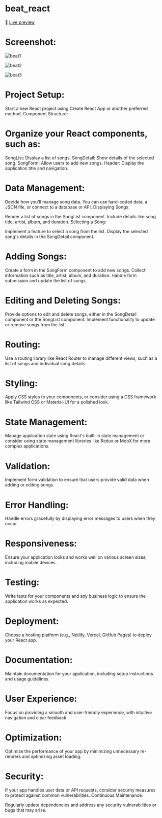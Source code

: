 # beat_react
 🚀 [Live preview](https://sensational-chebakia-359bb2.netlify.app/home)
# Screenshot:

![beat1](https://github.com/arasuramanan/beat_react/assets/102941390/3d17d0a0-ab9d-40a3-919e-6d326dc7f867)

![beat2](https://github.com/arasuramanan/beat_react/assets/102941390/aac726e2-1fdd-4171-8637-5435b0954181)

![beat3](https://github.com/arasuramanan/beat_react/assets/102941390/9c8d7052-2b07-4e01-ab67-4093d35f2216)

# Project Setup:

Start a new React project using Create React App or another preferred method.
Component Structure:

# Organize your React components, such as:
SongList: Display a list of songs.
SongDetail: Show details of the selected song.
SongForm: Allow users to add new songs.
Header: Display the application title and navigation.

# Data Management:

Decide how you'll manage song data. You can use hard-coded data, a JSON file, or connect to a database or API.
Displaying Songs:

Render a list of songs in the SongList component.
Include details like song title, artist, album, and duration.
Selecting a Song:

Implement a feature to select a song from the list.
Display the selected song's details in the SongDetail component.
# Adding Songs:

Create a form in the SongForm component to add new songs.
Collect information such as title, artist, album, and duration.
Handle form submission and update the list of songs.
# Editing and Deleting Songs:

Provide options to edit and delete songs, either in the SongDetail component or the SongList component.
Implement functionality to update or remove songs from the list.
# Routing:

Use a routing library like React Router to manage different views, such as a list of songs and individual song details.
# Styling:

Apply CSS styles to your components, or consider using a CSS framework like Tailwind CSS or Material-UI for a polished look.
# State Management:

Manage application state using React's built-in state management or consider using state management libraries like Redux or MobX for more complex applications.
# Validation:

Implement form validation to ensure that users provide valid data when adding or editing songs.
# Error Handling:

Handle errors gracefully by displaying error messages to users when they occur.
# Responsiveness:

Ensure your application looks and works well on various screen sizes, including mobile devices.
# Testing:

Write tests for your components and any business logic to ensure the application works as expected.
# Deployment:

Choose a hosting platform (e.g., Netlify, Vercel, GitHub Pages) to deploy your React app.
# Documentation:

Maintain documentation for your application, including setup instructions and usage guidelines.
# User Experience:

Focus on providing a smooth and user-friendly experience, with intuitive navigation and clear feedback.
# Optimization:

Optimize the performance of your app by minimizing unnecessary re-renders and optimizing asset loading.
# Security:

If your app handles user data or API requests, consider security measures to protect against common vulnerabilities.
Continuous Maintenance:

Regularly update dependencies and address any security vulnerabilities or bugs that may arise.
